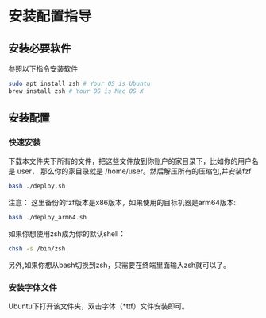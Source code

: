 # 安装配置指导

## 安装必要软件

参照以下指令安装软件
```bash
sudo apt install zsh # Your OS is Ubuntu
brew install zsh # Your OS is Mac OS X
```

## 安装配置

### 快速安装

下载本文件夹下所有的文件，把这些文件放到你账户的家目录下，比如你的用户名是 user， 那么你的家目录就是 /home/user。然后解压所有的压缩包,并安装fzf
```bash
bash ./deploy.sh
```
注意： 这里备份的fzf版本是x86版本，如果使用的目标机器是arm64版本:
```bash
bash ./deploy_arm64.sh
```

如果你想使用zsh成为你的默认shell：
```bash
chsh -s /bin/zsh
```
另外,如果你想从bash切换到zsh，只需要在终端里面输入zsh就可以了。

### 安装字体文件
Ubuntu下打开该文件夹，双击字体（*ttf）文件安装即可。

